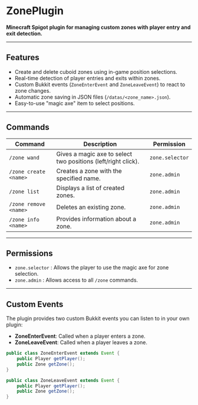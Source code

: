 
# ZonePlugin

**Minecraft Spigot plugin for managing custom zones with player entry and exit detection.**

---

## Features

- Create and delete cuboid zones using in-game position selections.
- Real-time detection of player entries and exits within zones.
- Custom Bukkit events (`ZoneEnterEvent` and `ZoneLeaveEvent`) to react to zone changes.
- Automatic zone saving in JSON files (`/datas/<zone_name>.json`).
- Easy-to-use "magic axe" item to select positions.

---

## Commands

| Command                | Description                                             | Permission     |
|------------------------|---------------------------------------------------------|----------------|
| `/zone wand`           | Gives a magic axe to select two positions (left/right click). | `zone.selector` |
| `/zone create <name>`  | Creates a zone with the specified name.                 | `zone.admin`   |
| `/zone list`           | Displays a list of created zones.                        | `zone.admin`   |
| `/zone remove <name>`  | Deletes an existing zone.                                | `zone.admin`   |
| `/zone info <name>`    | Provides information about a zone.                       | `zone.admin`   |

---

## Permissions

- `zone.selector` : Allows the player to use the magic axe for zone selection.
- `zone.admin` : Allows access to all `/zone` commands.

---

## Custom Events

The plugin provides two custom Bukkit events you can listen to in your own plugin:

- **ZoneEnterEvent**: Called when a player enters a zone.
- **ZoneLeaveEvent**: Called when a player leaves a zone.

```java
public class ZoneEnterEvent extends Event {
    public Player getPlayer();
    public Zone getZone();
}

public class ZoneLeaveEvent extends Event {
    public Player getPlayer();
    public Zone getZone();
}
